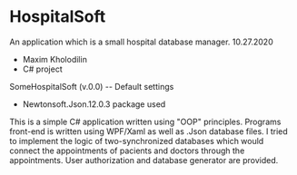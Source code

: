 # HospitalSoft
An application which is a small hospital database manager.
10.27.2020

- Maxim Kholodilin
- C# project

SomeHospitalSoft (v.0.0) -- Default settings
- Newtonsoft.Json.12.0.3 package used

This is a simple C# application written using "OOP" principles. Programs front-end is written using WPF/Xaml 
as well as .Json database files. I tried to implement the logic of two-synchronized databases which would connect 
the appointments of pacients and doctors through the appointments. User authorization and database generator 
are provided.
